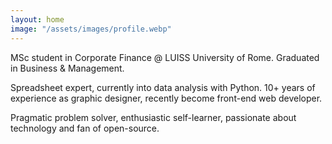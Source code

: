 ```yaml
---
layout: home
image: "/assets/images/profile.webp"
---
```


MSc student in Corporate Finance @ LUISS University of Rome. Graduated in Business & Management.

Spreadsheet expert, currently into data analysis with Python.
10+ years of experience as graphic designer, recently become front-end web developer.

Pragmatic problem solver, enthusiastic self-learner, passionate about technology and fan of open-source.
